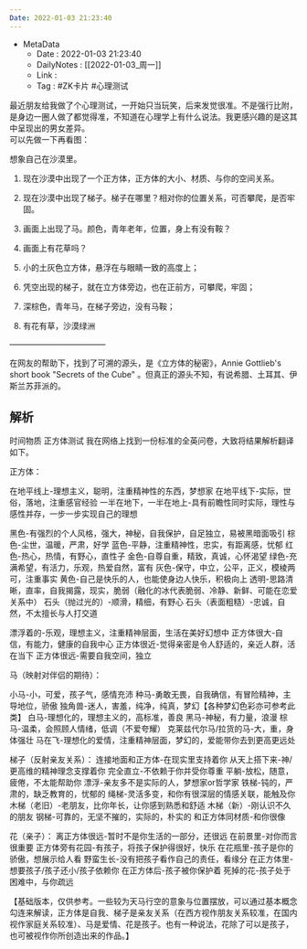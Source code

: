 ```yaml
---
Date: 2022-01-03 21:23:40
---
```

- MetaData
	- Date : 2022-01-03 21:23:40
	- DailyNotes : [[2022-01-03_周一]]
	- Link : 
	- Tag : #ZK卡片 #心理测试

最近朋友给我做了个心理测试，一开始只当玩笑，后来发觉很准。不是强行比附，是身边一圈人做了都觉得准，不知道在心理学上有什么说法。我更感兴趣的是这其中呈现出的男女差异。  
可以先做一下再看图：  

想象自己在沙漠里。  

1. 现在沙漠中出现了一个正方体，正方体的大小、材质、与你的空间关系。  
2. 现在沙漠中出现了梯子。梯子在哪里？相对你的位置关系，可否攀爬，是否牢固。  
3. 画面上出现了马。颜色，青年老年，位置，身上有没有鞍？  
4. 画面上有花草吗？  





1. 小的土灰色立方体，悬浮在与眼睛一致的高度上；
2. 凭空出现的梯子，就在立方体旁边，也在正前方，可攀爬，牢固；
3. 深棕色，青年马，在梯子旁边，没有马鞍；
4. 有花有草，沙漠绿洲



————————————  

在网友的帮助下，找到了可溯的源头，是《立方体的秘密》，Annie Gottlieb's short book "Secrets of the Cube" 。但真正的源头不知，有说希腊、土耳其、伊斯兰苏菲派的。

## 解析
时间物质
正方体测试
我在网络上找到一份标准的全英问卷，大致将结果解析翻译如下。

正方体：

在地平线上-理想主义，聪明，注重精神性的东西，梦想家
在地平线下-实际，世俗，落地，注重感官经验
一半在地下，一半在地上-具有前瞻性同时实际，理性与感性并存，一步一步实现自己的理想

黑色-有强烈的个人风格，强大，神秘，自我保护，自足独立，易被黑暗面吸引
棕色-尘世，温暖，严肃，好学
蓝色-平静，注重精神性，忠实，有距离感，忧郁
红色-热心，热情，有野心，直性子
金色-自尊自重，精致，真诚，心怀渴望
绿色-充满希望，有活力，乐观，热爱自然，富有
灰色-保守，中立，公平，正义，模棱两可，注重事实
黄色-自己是快乐的人，也能使身边人快乐，积极向上
透明-思路清晰，直率，自我揭露，现实，脆弱（融化的冰代表脆弱、冷静、新鲜、可能在恋爱关系中）
石头（抛过光的）-顺滑，精细，有野心
石头（表面粗糙）-忠诚，自然，不太擅长与人打交道

漂浮着的-乐观，理想主义，注重精神层面，生活在美好幻想中
正方体很大-自信，有能力，健康的自我中心
正方体很近-觉得亲密是令人舒适的，亲近人群，活在当下
正方体很远-需要自我空间，独立

马（映射对伴侣的期待）：

小马-小，可爱，孩子气，感情充沛
种马-勇敢无畏，自我确信，有冒险精神，主导地位，骄傲
独角兽-迷人，害羞，纯净，纯真，梦幻【各种梦幻色彩亦可参考此类】
白马-理想化的，理想主义的，高标准，善良
黑马-神秘，有力量，浪漫
棕马-温柔，会照顾人情绪，低调（不爱夸耀）
克莱兹代尔马/拉货的马-大，重，身体强壮
马在飞-理想化的爱情，注重精神层面，梦幻的，爱能带你去到更高更远处

梯子（反射亲友关系）：
连接地面和正方体-在现实里支持着你
从天上搭下来-神/更高维的精神理念支撑着你
完全直立-不依赖于你并受你尊重
平躺-放松，随意，疲倦，不太能帮助你
漂浮-亲友多不是实际的人，梦想家or哲学家
铁梯-钝的，严肃的，缺乏教育的，忧郁的
绳梯-灵活多变，和你有很深层的情感关联，能触及你
木梯（老旧）-老朋友，比你年长，让你感到熟悉和舒适
木梯（新）-刚认识不久的朋友
钢梯-可靠的，无坚不摧的，实际的，朴实的
和正方体同材质-和你很像

花（亲子）：
离正方体很远-暂时不是你生活的一部分，还很远
在前景里-对你而言很重要
正方体旁有花园-有孩子，将孩子保护得很好，快乐
在花瓶里-孩子是你的骄傲，想展示给人看
野蛮生长-没有把孩子看作自己的责任，看缘分
在正方体里-想要孩子/孩子还小/孩子依赖你
在正方体后-孩子被你保护着
死掉的花-孩子处于困难中，与你疏远

【基础版本，仅供参考。一些较为天马行空的意象与位置摆放，可以通过基本概念勾连来解读，正方体是自我、梯子是亲友关系（在西方视作朋友关系较准，在国内视作家庭关系较准）、马是爱情、花是孩子。也有一种说法，花除了可以是孩子，也可被视作你所创造出来的作品。】
